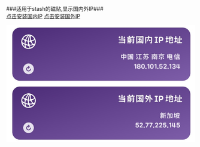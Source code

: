 ###适用于stash的磁贴,显示国内外IP###  <br />[点击安装国内IP](https://link.stash.ws/install-override/raw.githubusercontent.com/LYJ01X/stash/main/gnip.stoverride) [点击安装国外IP](https://link.stash.ws/install-override/raw.githubusercontent.com/LYJ01X/stash/main/gwip.stoverride) 
  
<img src="/8CBC2A92-20D0-4FB6-AC9A-C56136B313C4.jpeg" alt="Alt text"/>
